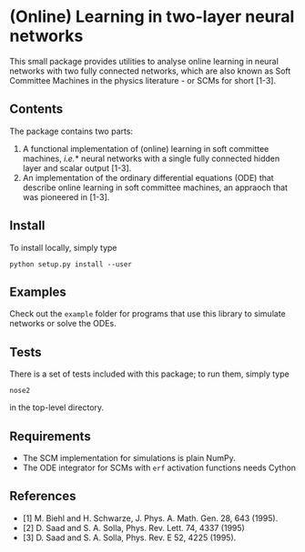 (Online) Learning in two-layer neural networks
==================================

This small package provides utilities to analyse online learning in neural
networks with two fully connected networks, which are also known as Soft
Committee Machines in the physics literature - or SCMs for short [1-3].

Contents
---------

The package contains two parts:

1. A functional implementation of (online) learning in soft committee machines,
   *i.e.** neural networks with a single fully connected hidden layer and scalar
   output [1-3].
2. An implementation of the ordinary differential equations (ODE) that describe
   online learning in soft committee machines, an appraoch that was pioneered in
   [1-3].

Install
-------

To install locally, simply type
```
python setup.py install --user
```

Examples
--------

Check out the ``example`` folder for programs that use this library to simulate 
networks or solve the ODEs.

Tests
------

There is a set of tests included with this package; to run them, simply type 
```
nose2
```
in the top-level directory.


Requirements
------------

* The SCM implementation for simulations is plain NumPy.
* The ODE integrator for SCMs with `erf` activation functions needs Cython

References
------------

* [1] M. Biehl and H. Schwarze, J. Phys. A. Math. Gen. 28, 643 (1995).
* [2] D. Saad and S. A. Solla, Phys. Rev. Lett. 74, 4337 (1995)
* [3] D. Saad and S. A. Solla, Phys. Rev. E 52, 4225 (1995).
